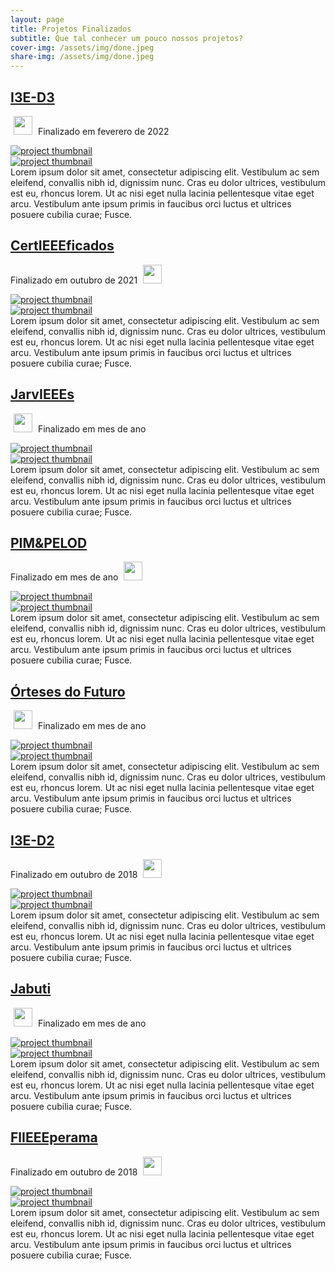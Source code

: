 ```yaml
---
layout: page
title: Projetos Finalizados
subtitle: Que tal conhecer um pouco nossos projetos?
cover-img: /assets/img/done.jpeg
share-img: /assets/img/done.jpeg
---
```


<!-- I3E-D3 -->
<div data-aos="fade-left" data-aos-offset="150"> 
<article class="project-preview-left">
    <a href="https://ieeecimatec.github.io/projeto/">
      <h2 class="project-title">I3E-D3</h2>      
    </a>
    <p class="project-meta project-meta-left">
        <a href="https://ieeecimatec.github.io/rascimatec/"><img src="{{ 'assets/img/ras_logo.png' | relative_url }}" width="30" hspace="5" class="img-zoom25"></a>
        Finalizado em feverero de 2022
    </p>    
    <div class="project-image project-image-small">
      <a href="https://ieeecimatec.github.io/projeto/">
        <img src="{{ 'assets/img/voluntarios/semfoto.png' | relative_url }}" alt="project thumbnail" class="img-blur">
      </a>
    </div>
    <div class="project-image project-image-short">
      <a href="https://ieeecimatec.github.io/projeto/">
        <img src="{{ 'assets/img/voluntarios/semfoto.png' | relative_url }}" alt="project thumbnail" class="img-blur">
      </a>
    </div>
    <div class="project-entry">
      Lorem ipsum dolor sit amet, consectetur adipiscing elit. Vestibulum ac sem eleifend, convallis nibh id, dignissim nunc. Cras eu dolor ultrices, vestibulum est eu, rhoncus lorem. Ut ac nisi eget nulla lacinia pellentesque vitae eget arcu. Vestibulum ante ipsum primis in faucibus orci luctus et ultrices posuere cubilia curae; Fusce.    
    </div> 
</article>
</div>

<!-- CertIEEEficados -->
<div data-aos="fade-right" data-aos-offset="150"> 
<article class="project-preview-right">
    <a href="https://ieeecimatec.github.io/projeto/">
      <h2 class="project-title">CertIEEEficados</h2>      
    </a>
    <p class="project-meta project-meta-right">
        Finalizado em outubro de 2021
        <a href="https://ieeecimatec.github.io/rascimatec/"><img src="{{ 'assets/img/ras_logo.png' | relative_url }}" width="30" hspace="5" class="img-zoom25"></a>
    </p>
    <div class="project-image project-image-small">
      <a href="https://ieeecimatec.github.io/projeto/">
        <img src="{{ 'assets/img/voluntarios/semfoto.png' | relative_url }}" alt="project thumbnail" class="img-blur">
      </a>
    </div>
    <div class="project-image project-image-short">
      <a href="https://ieeecimatec.github.io/projeto/">
        <img src="{{ 'assets/img/voluntarios/semfoto.png' | relative_url }}" alt="project thumbnail" class="img-blur">
      </a>
    </div>
    <div class="project-entry">
      Lorem ipsum dolor sit amet, consectetur adipiscing elit. Vestibulum ac sem eleifend, convallis nibh id, dignissim nunc. Cras eu dolor ultrices, vestibulum est eu, rhoncus lorem. Ut ac nisi eget nulla lacinia pellentesque vitae eget arcu. Vestibulum ante ipsum primis in faucibus orci luctus et ultrices posuere cubilia curae; Fusce.    
    </div> 
</article>
</div>

<!-- JarvIEEEs -->
<div data-aos="fade-left" data-aos-offset="150"> 
<article class="project-preview-left">
    <a href="https://ieeecimatec.github.io/projeto/">
      <h2 class="project-title">JarvIEEEs</h2>      
    </a>
    <p class="project-meta project-meta-left">
        <a href="https://ieeecimatec.github.io/rascimatec/"><img src="{{ 'assets/img/ras_logo.png' | relative_url }}" width="30" hspace="5" class="img-zoom25"></a>
        Finalizado em mes de ano
    </p>    
    <div class="project-image project-image-small">
      <a href="https://ieeecimatec.github.io/projeto/">
        <img src="{{ 'assets/img/voluntarios/semfoto.png' | relative_url }}" alt="project thumbnail" class="img-blur">
      </a>
    </div>
    <div class="project-image project-image-short">
      <a href="https://ieeecimatec.github.io/projeto/">
        <img src="{{ 'assets/img/voluntarios/semfoto.png' | relative_url }}" alt="project thumbnail" class="img-blur">
      </a>
    </div>
    <div class="project-entry">
      Lorem ipsum dolor sit amet, consectetur adipiscing elit. Vestibulum ac sem eleifend, convallis nibh id, dignissim nunc. Cras eu dolor ultrices, vestibulum est eu, rhoncus lorem. Ut ac nisi eget nulla lacinia pellentesque vitae eget arcu. Vestibulum ante ipsum primis in faucibus orci luctus et ultrices posuere cubilia curae; Fusce.    
    </div> 
</article>
</div>


<!-- PIM&PELOD -->
<div data-aos="fade-right" data-aos-offset="150"> 
<article class="project-preview-right">
    <a href="https://ieeecimatec.github.io/projeto/">
      <h2 class="project-title">PIM&PELOD</h2>      
    </a>
    <p class="project-meta project-meta-right">
        Finalizado em mes de ano
        <a href="https://ieeecimatec.github.io/embscimatec/"><img src="{{ 'assets/img/embs_logo.png' | relative_url }}" width="30" hspace="5" class="img-zoom25"></a>
    </p>
    <div class="project-image project-image-small">
      <a href="https://ieeecimatec.github.io/projeto/">
        <img src="{{ 'assets/img/voluntarios/semfoto.png' | relative_url }}" alt="project thumbnail" class="img-blur">
      </a>
    </div>
    <div class="project-image project-image-short">
      <a href="https://ieeecimatec.github.io/projeto/">
        <img src="{{ 'assets/img/voluntarios/semfoto.png' | relative_url }}" alt="project thumbnail" class="img-blur">
      </a>
    </div>
    <div class="project-entry">
      Lorem ipsum dolor sit amet, consectetur adipiscing elit. Vestibulum ac sem eleifend, convallis nibh id, dignissim nunc. Cras eu dolor ultrices, vestibulum est eu, rhoncus lorem. Ut ac nisi eget nulla lacinia pellentesque vitae eget arcu. Vestibulum ante ipsum primis in faucibus orci luctus et ultrices posuere cubilia curae; Fusce.    
</div> 
</article>
</div>

<!-- Órteses do Futuro -->
<div data-aos="fade-left" data-aos-offset="150"> 
<article class="project-preview-left">
    <a href="https://ieeecimatec.github.io/projeto/">
      <h2 class="project-title">Órteses do Futuro</h2>      
    </a>
    <p class="project-meta project-meta-left">
        <a href="https://ieeecimatec.github.io/embscimatec/"><img src="{{ 'assets/img/embs_logo.png' | relative_url }}" width="30" hspace="5" class="img-zoom25"></a>
        Finalizado em mes de ano
    </p>    
    <div class="project-image project-image-small">
      <a href="https://ieeecimatec.github.io/projeto/">
        <img src="{{ 'assets/img/voluntarios/semfoto.png' | relative_url }}" alt="project thumbnail" class="img-blur">
      </a>
    </div>
    <div class="project-image project-image-short">
      <a href="https://ieeecimatec.github.io/projeto/">
        <img src="{{ 'assets/img/voluntarios/semfoto.png' | relative_url }}" alt="project thumbnail" class="img-blur">
      </a>
    </div>
    <div class="project-entry">
      Lorem ipsum dolor sit amet, consectetur adipiscing elit. Vestibulum ac sem eleifend, convallis nibh id, dignissim nunc. Cras eu dolor ultrices, vestibulum est eu, rhoncus lorem. Ut ac nisi eget nulla lacinia pellentesque vitae eget arcu. Vestibulum ante ipsum primis in faucibus orci luctus et ultrices posuere cubilia curae; Fusce.    
    </div> 
</article>
</div>

<!-- I3E-D2 -->
<div data-aos="fade-right" data-aos-offset="150"> 
<article class="project-preview-right">
    <a href="https://ieeecimatec.github.io/projeto/">
      <h2 class="project-title">I3E-D2</h2>      
    </a>
    <p class="project-meta project-meta-right">
        Finalizado em outubro de 2018
        <a href="https://ieeecimatec.github.io/rascimatec/"><img src="{{ 'assets/img/ras_logo.png' | relative_url }}" width="30" hspace="5" class="img-zoom25"></a>
    </p>
    <div class="project-image project-image-small">
      <a href="https://ieeecimatec.github.io/projeto/">
        <img src="{{ 'assets/img/voluntarios/semfoto.png' | relative_url }}" alt="project thumbnail" class="img-blur">
      </a>
    </div>
    <div class="project-image project-image-short">
      <a href="https://ieeecimatec.github.io/projeto/">
        <img src="{{ 'assets/img/voluntarios/semfoto.png' | relative_url }}" alt="project thumbnail" class="img-blur">
      </a>
    </div>
    <div class="project-entry">
      Lorem ipsum dolor sit amet, consectetur adipiscing elit. Vestibulum ac sem eleifend, convallis nibh id, dignissim nunc. Cras eu dolor ultrices, vestibulum est eu, rhoncus lorem. Ut ac nisi eget nulla lacinia pellentesque vitae eget arcu. Vestibulum ante ipsum primis in faucibus orci luctus et ultrices posuere cubilia curae; Fusce.    
</div> 
</article>
</div>

<!-- Jabuti -->
<div data-aos="fade-left" data-aos-offset="150"> 
<article class="project-preview-left">
    <a href="https://ieeecimatec.github.io/projeto/">
      <h2 class="project-title">Jabuti</h2>      
    </a>
    <p class="project-meta project-meta-left">
        <a href="https://ieeecimatec.github.io/rascimatec/"><img src="{{ 'assets/img/ras_logo.png' | relative_url }}" width="30" hspace="5" class="img-zoom25"></a>
        Finalizado em mes de ano
    </p>    
    <div class="project-image project-image-small">
      <a href="https://ieeecimatec.github.io/projeto/">
        <img src="{{ 'assets/img/voluntarios/semfoto.png' | relative_url }}" alt="project thumbnail" class="img-blur">
      </a>
    </div>
    <div class="project-image project-image-short">
      <a href="https://ieeecimatec.github.io/projeto/">
        <img src="{{ 'assets/img/voluntarios/semfoto.png' | relative_url }}" alt="project thumbnail" class="img-blur">
      </a>
    </div>
    <div class="project-entry">
      Lorem ipsum dolor sit amet, consectetur adipiscing elit. Vestibulum ac sem eleifend, convallis nibh id, dignissim nunc. Cras eu dolor ultrices, vestibulum est eu, rhoncus lorem. Ut ac nisi eget nulla lacinia pellentesque vitae eget arcu. Vestibulum ante ipsum primis in faucibus orci luctus et ultrices posuere cubilia curae; Fusce.    
    </div> 
</article>
</div>

<!-- FlIEEEperama -->
<div data-aos="fade-right" data-aos-offset="150"> 
<article class="project-preview-right">
    <a href="https://ieeecimatec.github.io/projeto/">
      <h2 class="project-title">FlIEEEperama</h2>      
    </a>
    <p class="project-meta project-meta-right">
        Finalizado em outubro de 2018
        <a href="https://ieeecimatec.github.io/rascimatec/"><img src="{{ 'assets/img/ras_logo.png' | relative_url }}" width="30" hspace="5" class="img-zoom25"></a>
    </p>
    <div class="project-image project-image-small">
      <a href="https://ieeecimatec.github.io/projeto/">
        <img src="{{ 'assets/img/voluntarios/semfoto.png' | relative_url }}" alt="project thumbnail" class="img-blur">
      </a>
    </div>
    <div class="project-image project-image-short">
      <a href="https://ieeecimatec.github.io/projeto/">
        <img src="{{ 'assets/img/voluntarios/semfoto.png' | relative_url }}" alt="project thumbnail" class="img-blur">
      </a>
    </div>
    <div class="project-entry">
      Lorem ipsum dolor sit amet, consectetur adipiscing elit. Vestibulum ac sem eleifend, convallis nibh id, dignissim nunc. Cras eu dolor ultrices, vestibulum est eu, rhoncus lorem. Ut ac nisi eget nulla lacinia pellentesque vitae eget arcu. Vestibulum ante ipsum primis in faucibus orci luctus et ultrices posuere cubilia curae; Fusce.    
</div> 
</article>
</div>
